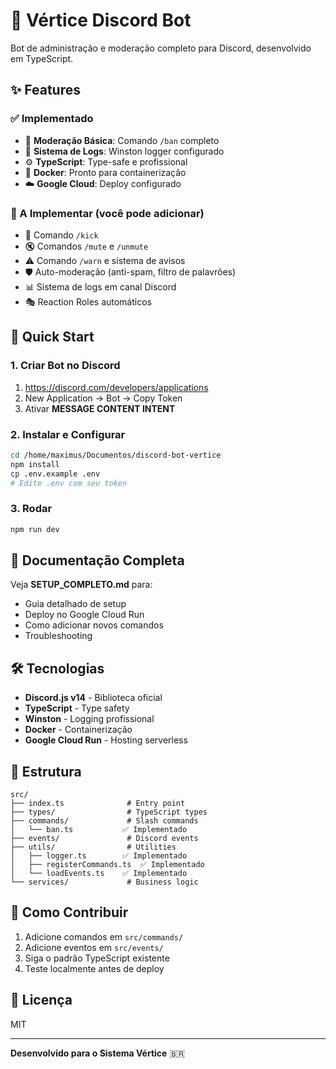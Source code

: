 # 🤖 Vértice Discord Bot

Bot de administração e moderação completo para Discord, desenvolvido em TypeScript.

## ✨ Features

### ✅ Implementado
- 🔨 **Moderação Básica**: Comando `/ban` completo
- 📝 **Sistema de Logs**: Winston logger configurado
- ⚙️ **TypeScript**: Type-safe e profissional
- 🐳 **Docker**: Pronto para containerização
- ☁️ **Google Cloud**: Deploy configurado

### 🚧 A Implementar (você pode adicionar)
- 👢 Comando `/kick`
- 🔇 Comandos `/mute` e `/unmute`
- ⚠️ Comando `/warn` e sistema de avisos
- 🛡️ Auto-moderação (anti-spam, filtro de palavrões)
- 📊 Sistema de logs em canal Discord
- 🎭 Reaction Roles automáticos

## 🚀 Quick Start

### 1. Criar Bot no Discord
1. https://discord.com/developers/applications
2. New Application → Bot → Copy Token
3. Ativar **MESSAGE CONTENT INTENT**

### 2. Instalar e Configurar
```bash
cd /home/maximus/Documentos/discord-bot-vertice
npm install
cp .env.example .env
# Edite .env com seu token
```

### 3. Rodar
```bash
npm run dev
```

## 📖 Documentação Completa

Veja **SETUP_COMPLETO.md** para:
- Guia detalhado de setup
- Deploy no Google Cloud Run
- Como adicionar novos comandos
- Troubleshooting

## 🛠️ Tecnologias

- **Discord.js v14** - Biblioteca oficial
- **TypeScript** - Type safety
- **Winston** - Logging profissional
- **Docker** - Containerização
- **Google Cloud Run** - Hosting serverless

## 📁 Estrutura

```
src/
├── index.ts              # Entry point
├── types/                # TypeScript types
├── commands/             # Slash commands
│   └── ban.ts           ✅ Implementado
├── events/               # Discord events
├── utils/                # Utilities
│   ├── logger.ts        ✅ Implementado
│   ├── registerCommands.ts  ✅ Implementado
│   └── loadEvents.ts    ✅ Implementado
└── services/             # Business logic
```

## 🤝 Como Contribuir

1. Adicione comandos em `src/commands/`
2. Adicione eventos em `src/events/`
3. Siga o padrão TypeScript existente
4. Teste localmente antes de deploy

## 📝 Licença

MIT

---

**Desenvolvido para o Sistema Vértice** 🇧🇷

